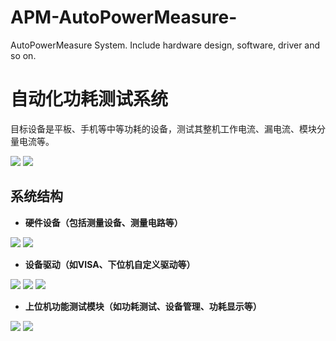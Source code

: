 # APM-AutoPowerMeasure-

AutoPowerMeasure System. Include hardware design, software, driver and so on.

# 自动化功耗测试系统

目标设备是平板、手机等中等功耗的设备，测试其整机工作电流、漏电流、模块分量电流等。

![](https://upload-images.jianshu.io/upload_images/4749583-2e50b616c6e75d5d.png?imageMogr2/auto-orient/strip%7CimageView2/2/w/1240)
![](https://upload-images.jianshu.io/upload_images/4749583-5c186bf8a73fb22b.png?imageMogr2/auto-orient/strip%7CimageView2/2/w/1240)

## 系统结构

+ **硬件设备（包括测量设备、测量电路等）**


![](https://upload-images.jianshu.io/upload_images/4749583-1f4f6c24b45f3a5a.png?imageMogr2/auto-orient/strip%7CimageView2/2/w/1240)
![](https://upload-images.jianshu.io/upload_images/4749583-fbdb7adb9d2b6834.png?imageMogr2/auto-orient/strip%7CimageView2/2/w/1240)



+ **设备驱动（如VISA、下位机自定义驱动等）**

![](https://upload-images.jianshu.io/upload_images/4749583-3d0f12c4470c6573.png?imageMogr2/auto-orient/strip%7CimageView2/2/w/1240)
![](https://upload-images.jianshu.io/upload_images/4749583-6fc5c383b5383c4b.png?imageMogr2/auto-orient/strip%7CimageView2/2/w/1240)
![](https://upload-images.jianshu.io/upload_images/4749583-ae64eb2149a64e8f.png?imageMogr2/auto-orient/strip%7CimageView2/2/w/1240)


+ **上位机功能测试模块（如功耗测试、设备管理、功耗显示等）**

![](https://upload-images.jianshu.io/upload_images/4749583-621d3b070ec1c820.png?imageMogr2/auto-orient/strip%7CimageView2/2/w/1240)
![](https://upload-images.jianshu.io/upload_images/4749583-a59dc5af07de07dd.png?imageMogr2/auto-orient/strip%7CimageView2/2/w/1240)
